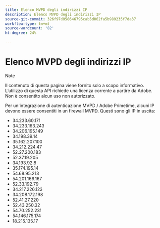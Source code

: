 ```yaml
---
title: Elenco MVPD degli indirizzi IP
description: Elenco MVPD degli indirizzi IP
source-git-commit: 326f97d058646795cab5d062fa5b980235f7da37
workflow-type: tm+mt
source-wordcount: '82'
ht-degree: 24%

---
```



# Elenco MVPD degli indirizzi IP

>[!NOTE]
>
>Il contenuto di questa pagina viene fornito solo a scopo informativo. L’utilizzo di questa API richiede una licenza corrente a partire da Adobe. Non è consentito alcun uso non autorizzato.

Per un&#39;integrazione di autenticazione MVPD / Adobe Primetime, alcuni IP devono essere consentiti in un firewall MVPD. Questi sono gli IP in uscita:

* 34.233.60.171
* 34.233.163.243
* 34.206.195.149
* 34.198.39.14
* 35.162.207.100
* 34.212.224.47
* 52.27.200.183
* 52.37.19.205
* 34.193.92.8
* 35.174.195.14
* 54.68.95.213
* 54.201.166.167
* 52.33.192.79
* 34.217.226.123
* 34.208.172.198
* 52.41.27.220
* 52.43.250.32
* 54.70.252.231
* 54.146.175.174
* 18.215.135.17